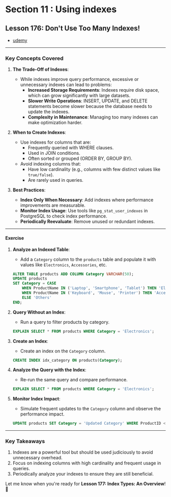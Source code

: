 # Section 11 : Using indexes

## **Lesson 176: Don't Use Too Many Indexes!**

- [udemy](https://www.udemy.com/course/sql-the-complete-developers-guide-mysql-postgresql/learn/lecture/28926778#overview)

---

### **Key Concepts Covered**

1. **The Trade-Off of Indexes**:

   - While indexes improve query performance, excessive or unnecessary indexes can lead to problems:
     - **Increased Storage Requirements**: Indexes require disk space, which can grow significantly with large datasets.
     - **Slower Write Operations**: INSERT, UPDATE, and DELETE statements become slower because the database needs to update the indexes.
     - **Complexity in Maintenance**: Managing too many indexes can make optimization harder.

2. **When to Create Indexes**:

   - Use indexes for columns that are:
     - Frequently queried with WHERE clauses.
     - Used in JOIN conditions.
     - Often sorted or grouped (ORDER BY, GROUP BY).
   - Avoid indexing columns that:
     - Have low cardinality (e.g., columns with few distinct values like `true/false`).
     - Are rarely used in queries.

3. **Best Practices**:
   - **Index Only When Necessary**: Add indexes where performance improvements are measurable.
   - **Monitor Index Usage**: Use tools like `pg_stat_user_indexes` in PostgreSQL to check index performance.
   - **Periodically Reevaluate**: Remove unused or redundant indexes.

---

#### **Exercise**

1. **Analyze an Indexed Table**:

   - Add a `Category` column to the `products` table and populate it with values like `Electronics`, `Accessories`, etc.

   ```sql
   ALTER TABLE products ADD COLUMN Category VARCHAR(50);
   UPDATE products
   SET Category = CASE
       WHEN ProductName IN ('Laptop', 'Smartphone', 'Tablet') THEN 'Electronics'
       WHEN ProductName IN ('Keyboard', 'Mouse', 'Printer') THEN 'Accessories'
       ELSE 'Others'
   END;
   ```

2. **Query Without an Index**:

   - Run a query to filter products by category.

   ```sql
   EXPLAIN SELECT * FROM products WHERE Category = 'Electronics';
   ```

3. **Create an Index**:

   - Create an index on the `Category` column.

   ```sql
   CREATE INDEX idx_category ON products(Category);
   ```

4. **Analyze the Query with the Index**:

   - Re-run the same query and compare performance.

   ```sql
   EXPLAIN SELECT * FROM products WHERE Category = 'Electronics';
   ```

5. **Monitor Index Impact**:

   - Simulate frequent updates to the `Category` column and observe the performance impact.

   ```sql
   UPDATE products SET Category = 'Updated Category' WHERE ProductID <= 5;
   ```

---

### **Key Takeaways**

1. Indexes are a powerful tool but should be used judiciously to avoid unnecessary overhead.
2. Focus on indexing columns with high cardinality and frequent usage in queries.
3. Periodically analyze your indexes to ensure they are still beneficial.

Let me know when you're ready for **Lesson 177: Index Types: An Overview**! 🚀
